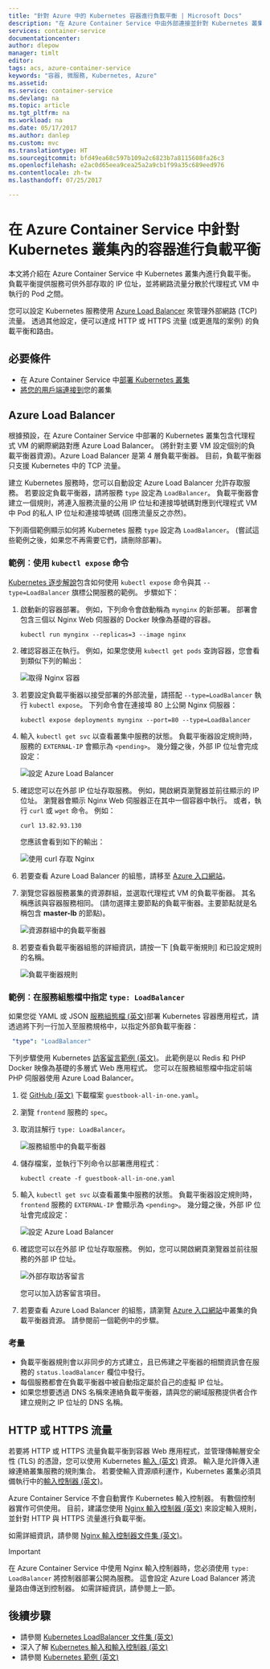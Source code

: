 ```yaml
---
title: "針對 Azure 中的 Kubernetes 容器進行負載平衡 | Microsoft Docs"
description: "在 Azure Container Service 中由外部連接並針對 Kubernetes 叢集內的多個容器進行負載平衡。"
services: container-service
documentationcenter: 
author: dlepow
manager: timlt
editor: 
tags: acs, azure-container-service
keywords: "容器, 微服務, Kubernetes, Azure"
ms.assetid: 
ms.service: container-service
ms.devlang: na
ms.topic: article
ms.tgt_pltfrm: na
ms.workload: na
ms.date: 05/17/2017
ms.author: danlep
ms.custom: mvc
ms.translationtype: HT
ms.sourcegitcommit: bfd49ea68c597b109a2c6823b7a8115608fa26c3
ms.openlocfilehash: e2ac0d65eea9cea25a2a9cb1f99a35c689eed976
ms.contentlocale: zh-tw
ms.lasthandoff: 07/25/2017

---
```

# <a name="load-balance-containers-in-a-kubernetes-cluster-in-azure-container-service"></a>在 Azure Container Service 中針對 Kubernetes 叢集內的容器進行負載平衡 
本文將介紹在 Azure Container Service 中 Kubernetes 叢集內進行負載平衡。 負載平衡提供服務可供外部存取的 IP 位址，並將網路流量分散於代理程式 VM 中執行的 Pod 之間。

您可以設定 Kubernetes 服務使用 [Azure Load Balancer](../../load-balancer/load-balancer-overview.md) 來管理外部網路 (TCP) 流量。 透過其他設定，便可以達成 HTTP 或 HTTPS 流量 (或更進階的案例) 的負載平衡和路由。

## <a name="prerequisites"></a>必要條件
* 在 Azure Container Service 中[部署 Kubernetes 叢集](container-service-kubernetes-walkthrough.md)
* [將您的用戶端連接到](../container-service-connect.md)您的叢集

## <a name="azure-load-balancer"></a>Azure Load Balancer

根據預設，在 Azure Container Service 中部署的 Kubernetes 叢集包含代理程式 VM 的網際網路對應 Azure Load Balancer。 (將針對主要 VM 設定個別的負載平衡器資源)。Azure Load Balancer 是第 4 層負載平衡器。 目前，負載平衡器只支援 Kubernetes 中的 TCP 流量。

建立 Kubernetes 服務時，您可以自動設定 Azure Load Balancer 允許存取服務。 若要設定負載平衡器，請將服務 `type` 設定為 `LoadBalancer`。 負載平衡器會建立一個規則，將連入服務流量的公用 IP 位址和連接埠號碼對應到代理程式 VM 中 Pod 的私人 IP 位址和連接埠號碼 (回應流量反之亦然)。 

 下列兩個範例顯示如何將 Kubernetes 服務 `type` 設定為 `LoadBalancer`。 (嘗試這些範例之後，如果您不再需要它們，請刪除部署)。

### <a name="example-use-the-kubectl-expose-command"></a>範例︰使用 `kubectl expose` 命令 
[Kubernetes 逐步解說](container-service-kubernetes-walkthrough.md)包含如何使用 `kubectl expose` 命令與其 `--type=LoadBalancer` 旗標公開服務的範例。 步驟如下：

1. 啟動新的容器部署。 例如，下列命令會啟動稱為 `mynginx` 的新部署。 部署會包含三個以 Nginx Web 伺服器的 Docker 映像為基礎的容器。

    ```console
    kubectl run mynginx --replicas=3 --image nginx
    ```
2. 確認容器正在執行。 例如，如果您使用 `kubectl get pods` 查詢容器，您會看到類似下列的輸出：

    ![取得 Nginx 容器](./media/container-service-kubernetes-load-balancing/nginx-get-pods.png)

3. 若要設定負載平衡器以接受部署的外部流量，請搭配 `--type=LoadBalancer` 執行 `kubectl expose`。 下列命令會在連接埠 80 上公開 Nginx 伺服器：

    ```console
    kubectl expose deployments mynginx --port=80 --type=LoadBalancer
    ```

4. 輸入 `kubectl get svc` 以查看叢集中服務的狀態。 負載平衡器設定規則時，服務的 `EXTERNAL-IP` 會顯示為 `<pending>`。 幾分鐘之後，外部 IP 位址會完成設定： 

    ![設定 Azure Load Balancer](./media/container-service-kubernetes-load-balancing/nginx-external-ip.png)

5. 確認您可以在外部 IP 位址存取服務。 例如，開啟網頁瀏覽器並前往顯示的 IP 位址。 瀏覽器會顯示 Nginx Web 伺服器正在其中一個容器中執行。 或者，執行 `curl` 或 `wget` 命令。 例如：

    ```
    curl 13.82.93.130
    ```

    您應該會看到如下的輸出：

    ![使用 curl 存取 Nginx](./media/container-service-kubernetes-load-balancing/curl-output.png)

6. 若要查看 Azure Load Balancer 的組態，請移至 [Azure 入口網站](https://portal.azure.com)。

7. 瀏覽您容器服務叢集的資源群組，並選取代理程式 VM 的負載平衡器。 其名稱應該與容器服務相同。 (請勿選擇主要節點的負載平衡器。主要節點就是名稱包含 **master-lb** 的節點)。 

    ![資源群組中的負載平衡器](./media/container-service-kubernetes-load-balancing/container-resource-group-portal.png)

8. 若要查看負載平衡器組態的詳細資訊，請按一下 [負載平衡規則] 和已設定規則的名稱。

    ![負載平衡器規則](./media/container-service-kubernetes-load-balancing/load-balancing-rules.png) 

### <a name="example-specify-type-loadbalancer-in-the-service-configuration-file"></a>範例︰在服務組態檔中指定 `type: LoadBalancer`

如果您從 YAML 或 JSON [服務組態檔 (英文)](https://kubernetes.io/docs/user-guide/services/operations/#service-configuration-file)部署 Kubernetes 容器應用程式，請透過將下列一行加入至服務規格中，以指定外部負載平衡器：

```YAML
 "type": "LoadBalancer"
``` 



下列步驟使用 Kubernetes [訪客留言範例 (英文)](https://github.com/kubernetes/kubernetes/tree/master/examples/guestbook)。 此範例是以 Redis 和 PHP Docker 映像為基礎的多層式 Web 應用程式。 您可以在服務組態檔中指定前端 PHP 伺服器使用 Azure Load Balancer。

1. 從 [GitHub (英文)](https://github.com/kubernetes/kubernetes/tree/master/examples/guestbook/all-in-one) 下載檔案 `guestbook-all-in-one.yaml`。 
2. 瀏覽 `frontend` 服務的 `spec`。
3. 取消註解行 `type: LoadBalancer`。

    ![服務組態中的負載平衡器](./media/container-service-kubernetes-load-balancing/guestbook-frontend-loadbalance.png)

4. 儲存檔案，並執行下列命令以部署應用程式︰

    ```
    kubectl create -f guestbook-all-in-one.yaml
    ```

5. 輸入 `kubectl get svc` 以查看叢集中服務的狀態。 負載平衡器設定規則時，`frontend` 服務的 `EXTERNAL-IP` 會顯示為 `<pending>`。 幾分鐘之後，外部 IP 位址會完成設定： 

    ![設定 Azure Load Balancer](./media/container-service-kubernetes-load-balancing/guestbook-external-ip.png)

6. 確認您可以在外部 IP 位址存取服務。 例如，您可以開啟網頁瀏覽器並前往服務的外部 IP 位址。

    ![外部存取訪客留言](./media/container-service-kubernetes-load-balancing/guestbook-web.png)

    您可以加入訪客留言項目。

7. 若要查看 Azure Load Balancer 的組態，請瀏覽 [Azure 入口網站](https://portal.azure.com)中叢集的負載平衡器資源。 請參閱前一個範例中的步驟。

### <a name="considerations"></a>考量

* 負載平衡器規則會以非同步的方式建立，且已佈建之平衡器的相關資訊會在服務的 `status.loadBalancer` 欄位中發行。
* 每個服務都會在負載平衡器中被自動指定屬於自己的虛擬 IP 位址。
* 如果您想要透過 DNS 名稱來連絡負載平衡器，請與您的網域服務提供者合作建立規則之 IP 位址的 DNS 名稱。

## <a name="http-or-https-traffic"></a>HTTP 或 HTTPS 流量

若要將 HTTP 或 HTTPS 流量負載平衡到容器 Web 應用程式，並管理傳輸層安全性 (TLS) 的憑證，您可以使用 Kubernetes [輸入 (英文)](https://kubernetes.io/docs/user-guide/ingress/) 資源。 輸入是允許傳入連線連絡叢集服務的規則集合。 若要使輸入資源順利運作，Kubernetes 叢集必須具備執行中的[輸入控制器 (英文)](https://kubernetes.io/docs/user-guide/ingress/#ingress-controllers)。

Azure Container Service 不會自動實作 Kubernetes 輸入控制器。 有數個控制器實作可供使用。 目前，建議您使用 [Nginx 輸入控制器 (英文)](https://github.com/kubernetes/ingress/tree/master/examples/deployment/nginx) 來設定輸入規則，並針對 HTTP 與 HTTPS 流量進行負載平衡。 

如需詳細資訊，請參閱 [Nginx 輸入控制器文件集 (英文)](https://github.com/kubernetes/ingress/tree/master/controllers/nginx/README.md)。

> [!IMPORTANT]
> 在 Azure Container Service 中使用 Nginx 輸入控制器時，您必須使用 `type: LoadBalancer` 將控制器部署公開為服務。 這會設定 Azure Load Balancer 將流量路由傳送到控制器。 如需詳細資訊，請參閱上一節。


## <a name="next-steps"></a>後續步驟

* 請參閱 [Kubernetes LoadBalancer 文件集 (英文)](https://kubernetes.io/docs/user-guide/load-balancer/)
* 深入了解 [Kubernetes 輸入和輸入控制器 (英文)](https://kubernetes.io/docs/user-guide/ingress/)
* 請參閱 [Kubernetes 範例 (英文)](https://github.com/kubernetes/kubernetes/tree/master/examples)


